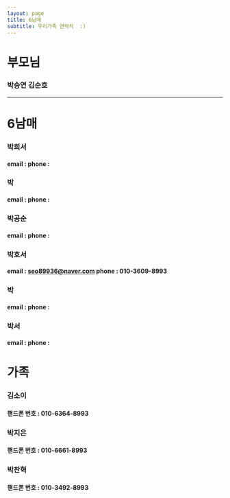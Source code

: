 ```yaml
---
layout: page
title: 6남매
subtitle: 우리가족 연락처  :)
---
```


# 부모님
### 박승연 김순호

<!--- 
| ![image](https://user-images.githubusercontent.com/32427749/127579757-95fe1d97-7820-4485-acfe-42483abd727e.png) | 김영현, Younghyun Kim, Ph.D. |
--->

---
# 6남매

### 박희서
#### email : phone : 

### 박
#### email : phone : 

### 박공순
#### email : phone : 

### 박호서
#### email : seo89936@naver.com phone : 010-3609-8993

### 박
#### email : phone : 

### 박서
#### email : phone : 


# 가족 

### 김소이
#### 핸드폰 번호 : 010-6364-8993

### 박지은
#### 핸드폰 번호 : 010-6661-8993

### 박찬혁
#### 핸드폰 번호 : 010-3492-8993

